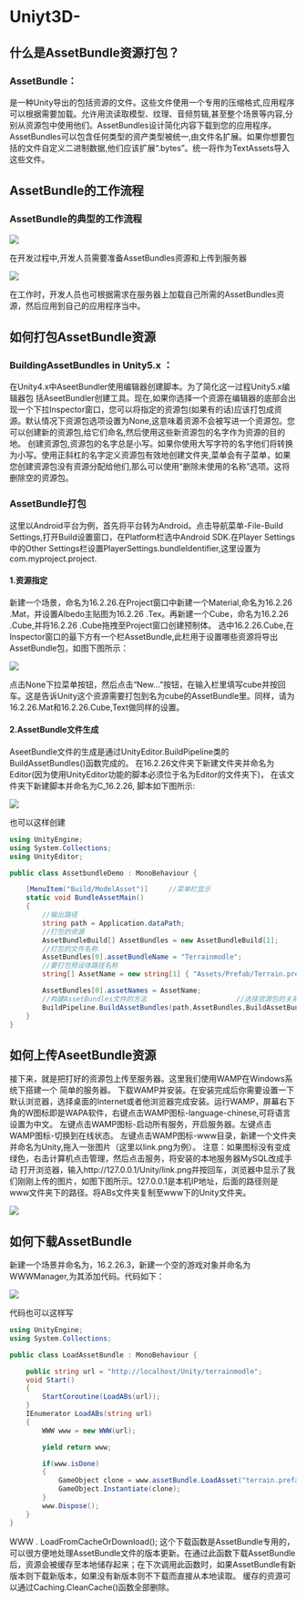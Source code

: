 # Uniyt3D-

## 什么是AssetBundle资源打包？

### AssetBundle：
是一种Unity导出的包括资源的文件。这些文件使用一个专用的压缩格式,应用程序可以根据需要加载。允许用流读取模型、纹理、音频剪辑,甚至整个场景等内容,分别从资源包中使用他们。AssetBundles设计简化内容下载到您的应用程序。AssetBundles可以包含任何类型的资产类型被统一,由文件名扩展。如果你想要包括的文件自定义二进制数据,他们应该扩展“.bytes”。统一将作为TextAssets导入这些文件。

## AssetBundle的工作流程

### AssetBundle的典型的工作流程

![](https://nts.newbieol.com/static/k25/03_%E5%BC%95%E6%93%8E%E9%AB%98%E7%BA%A7%E8%BF%9B%E9%98%B6/%E6%95%B0%E6%8D%AE%E5%A4%84%E7%90%86%E5%8F%8AHTTP%E5%BA%94%E7%94%A8/AssetBundle/images/Image1.png)

在开发过程中,开发人员需要准备AssetBundles资源和上传到服务器

![](https://nts.newbieol.com/static/k25/03_%E5%BC%95%E6%93%8E%E9%AB%98%E7%BA%A7%E8%BF%9B%E9%98%B6/%E6%95%B0%E6%8D%AE%E5%A4%84%E7%90%86%E5%8F%8AHTTP%E5%BA%94%E7%94%A8/AssetBundle/images/Image2.png)

在工作时，开发人员也可根据需求在服务器上加载自己所需的AssetBundles资源，然后应用到自己的应用程序当中。

## 如何打包AssetBundle资源

### BuildingAssetBundles in Unity5.x ：
在Unity4.x中AseetBundler使用编辑器创建脚本。为了简化这一过程Unity5.x编辑器包 括AseetBundler创建工具。现在,如果你选择一个资源在编辑器的底部会出现一个下拉Inspector窗口，您可以将指定的资源包(如果有的话)应该打包成资源。默认情况下资源包选项设置为None,这意味着资源不会被写进一个资源包。您可以创建新的资源包,给它们命名,然后使用这些新资源包的名字作为资源的目的地。
创建资源包,资源包的名字总是小写。如果你使用大写字符的名字他们将转换为小写。使用正斜杠的名字定义资源包有效地创建文件夹,菜单会有子菜单，如果您创建资源包没有资源分配给他们,那么可以使用“删除未使用的名称”选项。这将删除空的资源包。

### AssetBundle打包
这里以Android平台为例，首先将平台转为Android。点击导航菜单-File-Build Settings,打开Build设置窗口，在Platform栏选中Android SDK.在Player Settings中的Other Settings栏设置PlayerSettings.bundleIdentifier,这里设置为com.myproject.project.

#### 1.资源指定

新建一个场景，命名为16.2.26.在Project窗口中新建一个Material,命名为16.2.26 .Mat，并设置Albedo主贴图为16.2.26 .Tex。再新建一个Cube，命名为16.2.26 .Cube,并将16.2.26 .Cube拖拽至Project窗口创建预制体。
选中16.2.26.Cube,在Inspector窗口的最下方有一个栏AssetBundle,此栏用于设置哪些资源将导出AssetBundle包，如图下图所示：

![](https://nts.newbieol.com/static/k25/03_%E5%BC%95%E6%93%8E%E9%AB%98%E7%BA%A7%E8%BF%9B%E9%98%B6/%E6%95%B0%E6%8D%AE%E5%A4%84%E7%90%86%E5%8F%8AHTTP%E5%BA%94%E7%94%A8/AssetBundle/images/Image3.pnghttps://nts.newbieol.com/static/k25/03_%E5%BC%95%E6%93%8E%E9%AB%98%E7%BA%A7%E8%BF%9B%E9%98%B6/%E6%95%B0%E6%8D%AE%E5%A4%84%E7%90%86%E5%8F%8AHTTP%E5%BA%94%E7%94%A8/AssetBundle/images/Image3.png)

点击None下拉菜单按钮，然后点击“New…”按钮，在输入栏里填写cube并按回车。这是告诉Unity这个资源需要打包到名为cube的AssetBundle里。同样，请为16.2.26.Mat和16.2.26.Cube,Text做同样的设置。

#### 2.AssetBundle文件生成

AseetBundle文件的生成是通过UnityEditor.BuildPipeline类的BuildAssetBundles()函数完成的。
在16.2.26文件夹下新建文件夹并命名为Editor(因为使用UnityEditor功能的脚本必须位于名为Editor的文件夹下)，
在该文件夹下新建脚本并命名为C_16.2.26,
脚本如下图所示:

![](https://nts.newbieol.com/static/k25/03_%E5%BC%95%E6%93%8E%E9%AB%98%E7%BA%A7%E8%BF%9B%E9%98%B6/%E6%95%B0%E6%8D%AE%E5%A4%84%E7%90%86%E5%8F%8AHTTP%E5%BA%94%E7%94%A8/AssetBundle/images/Image4.png)

也可以这样创建
```c#
using UnityEngine;
using System.Collections;
using UnityEditor;

public class AssetbundleDemo : MonoBehaviour {

	[MenuItem("Build/ModelAsset")]     //菜单栏显示
    static void BundleAssetMain()
    {   
        //输出路径
        string path = Application.dataPath;
        //打包的资源
        AssetBundleBuild[] AssetBundles = new AssetBundleBuild[1];
        //打包的文件名称
        AssetBundles[0].assetBundleName = "Terrainmodle";
        //要打包预设体路径名称
        string[] AssetName = new string[1] { "Assets/Prefab/Terrain.prefab"};

        AssetBundles[0].assetNames = AssetName;
        //构建AssetBundles文件的方法                      //选择资源包的关系类型                           //打包的目标平台
        BuildPipeline.BuildAssetBundles(path,AssetBundles,BuildAssetBundleOptions.DeterministicAssetBundle,BuildTarget.StandaloneWindows64);
    }
}
```
## 如何上传AseetBundle资源

接下来，就是把打好的资源包上传至服务器。这里我们使用WAMP在Windows系统下搭建一个
简单的服务器。
下载WAMP并安装。在安装完成后你需要设置一下默认浏览器，选择桌面的Internet或者他浏览器完成安装。运行WAMP，屏幕右下角的W图标即是WAPA软件，右键点击WAMP图标-language-chinese,可将语言设置为中文。
左键点击WAMP图标-启动所有服务，开启服务器。左键点击WAMP图标-切换到在线状态。
左键点击WAMP图标-www目录，新建一个文件夹并命名为Unity,拖入一张图片（这里以link.png为例）。
注意：如果图标没有变成绿色，右击计算机点击管理，然后点击服务，将安装的本地服务器MySQL改成手动
打开浏览器，输入http://127.0.0.1/Unity/link.png并按回车，浏览器中显示了我们刚刚上传的图片，如图下图所示。127.0.0.1是本机IP地址，后面的路径则是www文件夹下的路径。将ABs文件夹复制至www下的Unity文件夹。

![](https://nts.newbieol.com/static/k25/03_%E5%BC%95%E6%93%8E%E9%AB%98%E7%BA%A7%E8%BF%9B%E9%98%B6/%E6%95%B0%E6%8D%AE%E5%A4%84%E7%90%86%E5%8F%8AHTTP%E5%BA%94%E7%94%A8/AssetBundle/images/Image5.png0)

## 如何下载AssetBundle

新建一个场景并命名为，16.2.26.3，新建一个空的游戏对象并命名为WWWManager,为其添加代码。代码如下：

![](https://nts.newbieol.com/static/k25/03_%E5%BC%95%E6%93%8E%E9%AB%98%E7%BA%A7%E8%BF%9B%E9%98%B6/%E6%95%B0%E6%8D%AE%E5%A4%84%E7%90%86%E5%8F%8AHTTP%E5%BA%94%E7%94%A8/AssetBundle/images/Image6.png)

代码也可以这样写

```c#
using UnityEngine;
using System.Collections;

public class LoadAssetBundle : MonoBehaviour {

    public string url = "http://localhost/Unity/terrainmodle";
    void Start()
    {
        StartCoroutine(LoadABs(url));
    }
    IEnumerator LoadABs(string url)
    {
        WWW www = new WWW(url);

        yield return www;

        if(www.isDone)
        {
            GameObject clone = www.assetBundle.LoadAsset("terrain.prefab") as GameObject;
            GameObject.Instantiate(clone);
        }
        www.Dispose();
    }
}
```

WWW . LoadFromCacheOrDownload(); 这个下载函数是AssetBundle专用的，可以很方便地处理AssetBundle文件的版本更新。在通过此函数下载AssetBundle后，资源会被缓存至本地储存起来；在下次调用此函数时，如果AssetBundle有新版本则下载新版本，如果没有新版本则不下载而直接从本地读取。
缓存的资源可以通过Caching.CleanCache()函数全部删除。



